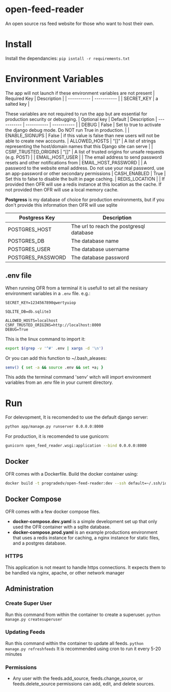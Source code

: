 # open-feed-reader
An open source rss feed website for those who want to host their own.


# Install
Install the dependancies: `pip isntall -r requirements.txt`

# Environment Variables
The app will not launch if these environment variables are not present
| Required Key | Description |
| ----------- | ----------- |
| SECRET_KEY | a salted key |

These variables are not required to run the app but are essential for production security or debugging.
| Optional key | Default | Description
| ----------- | ----------- | ----------- |
| DEBUG | False | Set to true to activate the django debug mode. Do NOT run True in production. |
| ENABLE_SIGNUPS | False | if this value is false than new users will not be able to create new accounts.
| ALLOWED_HOSTS | "[]" | A list of strings representing the host/domain names that this Django site can serve |
| CSRF_TRUSTED_ORIGINS | "[]" | A list of trusted origins for unsafe requests (e.g. POST) |
| EMAIL_HOST_USER | | The email address to send password resets and other notifications from
| EMAIL_HOST_PASSWORD | | A password to the website email address. Do not use your real password, use an app-password or other secondary permissions
| CASH_ENABLED | True | Set this to false to disable the built in page caching.
| REDIS_LOCATION | | If provided then OFR will use a redis instance at this location as the cache. If not provided then OFR will use a local memory cache.

**Postgress** is my database of choice for production environments, but if you don't provide this information then OFR will use sqlite

| Postgress Key | Description |
| ----- | ----- |
| POSTGRES_HOST | The url to reach the postgresql database |
| POSTGRES_DB | The database name |
| POSTGRES_USER | The database username |
| POSTGRES_PASSWORD | The database password |

## .env file
When running OFR from a terminal it is usefull to set all the nesisary environment variables in a `.env` file. e.g.:
```
SECRET_KEY=1234567890qwertyuiop

SQLITE_DB=db.sqlite3

ALLOWED_HOSTS=localhost
CSRF_TRUSTED_ORIGINS=http://localhost:8000
DEBUG=True
```

This is the linux command to import it:
```bash
export $(grep -v '^#' .env | xargs -d '\n')
```
Or you can add this function to ~/.bash_aleases:
```bash
senv() { set -a && source .env && set +a; }
```
This adds the terminal command 'senv' witch will import environment variables from an .env file in your current directory.

# Run
For delevopment, It is recomended to use the default django server:
```bash
python app/manage.py runserver 0.0.0.0:8000
```
For production, it is recomended to use gunicorn:
```bash
gunicorn open_feed_reader.wsgi:application --bind 0.0.0.0:8000
```


## Docker
OFR comes with a Dockerfile. Build the docker container using:
```bash
docker build -t progradedv/open-feed-reader:dev --ssh default=~/.ssh/id_rsa .
```

## Docker Compose
OFR comes with a few docker compose files.
- **docker-compose.dev.yaml** is a simple development set up that only used the OFR container with a sqllte database.
- **docker-compose.prod.yaml** is an example productions environment that uses a redis instance for caching, a nginx instance for static files, and a postgres database.

### HTTPS
This application is not meant to handle https connections. It expects them to be handled via nginx, apache, or other network manager

## Administration

### Create Super User
Run this command from within the container to create a superuser.
`python manage.py createsuperuser`

### Updating Feeds
Run this command within the container to update all feeds.
`python manage.py refreshfeeds`
It is recommended using cron to run it every 5-20 minutes

### Permissions
- Any user with the feeds.add_source, feeds.change_source, or feeds.delete_source permissions can add, edit, and delete sources.

